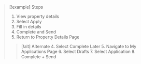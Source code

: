 
> [!example] Steps
> 1. View property details
> 2. Select Apply
> 3. Fill in details
> 4. Complete and Send
> 5. Return to Property Details Page
> > [!alt] Alternate
> > 4. Select Complete Later
> > 5. Navigate to My Applications Page
> > 6. Select Drafts
> > 7. Select Application
> > 8. Complete + Send
